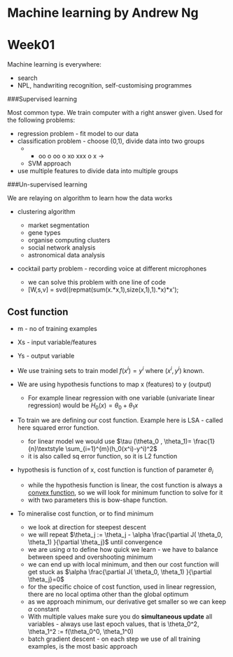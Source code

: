 # Machine learning by Andrew Ng
# Week01


Machine learning is everywhere:

* search
* NPL, handwriting recognition, self-customising programmes

###Supervised learning

Most common type. We train computer with a right answer given. Used for the following problems:

* regression problem - fit model to our data
* classification problem - choose (0,1), divide data into two groups
	* - oo o  oo o xo xxx o x ->
	* SVM approach
* use multiple features to divide data into multiple groups

###Un-supervised learning

We are relaying on algorithm to learn how the data works

* clustering algorithm
	* market segmentation
	* gene types
	* organise computing clusters
	* social network analysis
	* astronomical data analysis

* cocktail party problem - recording voice at different microphones
	* we can solve this problem with one line of code
	* [W,s,v] =  svd((repmat(sum(x.*x,1),size(x,1),1).*x)*x');

## Cost function

* m - no of training examples
* Xs - input variable/features
* Ys - output variable

* We use training sets to train model $f(x^i)=y^i$ where $(x^i,y^i)$ known.
* We are using hypothesis functions to map x (features) to y (output)
	* For example linear regression with one variable (univariate linear regression) would be $H_0(x)= \theta_0 + \theta_1 x$
* To train we are defining our cost function. Example here is LSA - called here squared error function.
	* for linear model we would use $\tau (\theta_0 , \theta_1)= \frac{1}{n}\textstyle \sum_{i=1}^{m}(h_0(x^i)-y^i)^2$
	* it is also called sq error function, so it is L2 function
* hypothesis is function of x, cost function is function of parameter $\theta_i$
	* while the hypothesis function is linear, the cost function is always a [convex function](https://en.wikipedia.org/wiki/Convex_function), so we will look for minimum function to solve for it
	* with two parameters this is bow-shape function.
* To mineralise cost function, or to find minimum
	* we look at direction for steepest descent
	* we will repeat $\theta_j := \theta_j - \alpha \frac{\partial J( \theta_0, \theta_1) }{\partial \theta_j}$ until convergence
	* we are using $\alpha$ to define how quick we learn - we have to balance between speed and overshooting minimum
	* we can end up with local minimum, and then our cost function will get stuck as $\alpha \frac{\partial J( \theta_0, \theta_1) }{\partial \theta_j}=0$
	* for the specific choice of cost function, used in linear regression, there are no local optima other than the global optimum
	* as we approach minimum, our derivative get smaller so we can keep $\alpha$ constant
	* With multiple values make sure you do **simultaneous update** all variables - always use last epoch values, that is \theta_0^2, \theta_1^2 := f(\theta_0^0, \theta_1^0)
	* batch gradient descent - on each step we use of all training examples, is the most basic approach



